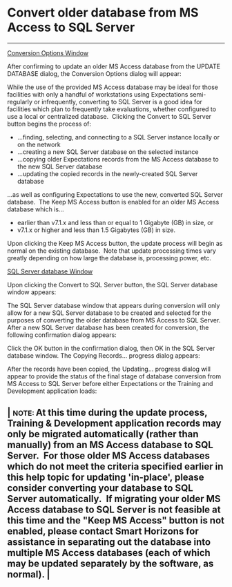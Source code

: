# Convert older database from MS Access to SQL Server 
-----

<u>Conversion Options Window</u>

After confirming to update an older MS Access database from the UPDATE DATABASE dialog, the Conversion Options dialog will appear:

While the use of the provided MS Access database may be ideal for those facilities with only a handful of workstations using Expectations semi-regularly or infrequently, converting to SQL Server is a good idea for facilities which plan to frequently take evaluations, whether configured to use a local or centralized database.&nbsp; Clicking the Convert to SQL Server button begins the process of:

- ...finding, selecting, and connecting to a SQL Server instance locally or on the network
- ...creating a new SQL Server database on the selected instance
- ...copying older Expectations records from the MS Access database to the new SQL Server database
- ...updating the copied records in the newly-created SQL Server database

...as well as configuring Expectations to use the new, converted SQL Server database.&nbsp; The Keep MS Access button is enabled for an older MS Access database which is...
- earlier than v7.1.x and less than or equal to 1 Gigabyte (GB) in size, or
- v7.1.x or higher and less than 1.5 Gigabytes (GB) in size.

Upon clicking the Keep MS Access button, the update process will begin as normal on the existing database.&nbsp; Note that update processing times vary greatly depending on how large the database is, processing power, etc.

<u>SQL Server database Window</u>

Upon clicking the Convert to SQL Server button, the SQL Server database window appears:

The SQL Server database window that appears during conversion will only allow for a new SQL Server database to be created and selected for the purposes of converting the older database from MS Access to SQL Server.&nbsp; After a new SQL Server database has been created for conversion, the following confirmation dialog appears:

Click the OK button in the confirmation dialog, then OK in the SQL Server database window.  The Copying Records... progress dialog appears:

After the records have been copied, the Updating... progress dialog will appear to provide the status of the final stage of database conversion from MS Access to SQL Server before either Expectations or the Training and Development application loads:

| <font size="3"><b>NOTE</b>: </font>At this time during the update process, Training & Development application records may only be migrated automatically (rather than manually) from an MS Access database to SQL Server.&nbsp; For those older MS Access databases which do not meet the criteria specified earlier in this help topic for updating 'in-place', please consider converting your database to SQL Server automatically.&nbsp; If migrating your older MS Access database to SQL Server is not feasible at this time and the "Keep MS Access" button is not enabled, please contact Smart Horizons for assistance in separating out the database into multiple MS Access databases (each of which may be updated separately by the software, as normal). |
-----